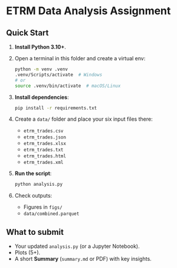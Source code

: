 # ETRM Data Analysis Assignment

## Quick Start
1. **Install Python 3.10+**.
2. Open a terminal in this folder and create a virtual env:
   ```bash
   python -m venv .venv
   .venv/Scripts/activate  # Windows
   # or
   source .venv/bin/activate  # macOS/Linux
   ```
3. **Install dependencies**:
   ```bash
   pip install -r requirements.txt
   ```
4. Create a `data/` folder and place your six input files there:
   - `etrm_trades.csv`
   - `etrm_trades.json`
   - `etrm_trades.xlsx`
   - `etrm_trades.txt`
   - `etrm_trades.html`
   - `etrm_trades.xml`

5. **Run the script**:
   ```bash
   python analysis.py
   ```

6. Check outputs:
   - Figures in `figs/`
   - `data/combined.parquet`

## What to submit
- Your updated `analysis.py` (or a Jupyter Notebook).
- Plots (5+).
- A short **Summary** (`summary.md` or PDF) with key insights.
